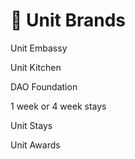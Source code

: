 # 🚀 Unit Brands

Unit Embassy

Unit Kitchen

DAO Foundation

1 week or 4 week stays

Unit Stays

Unit Awards
